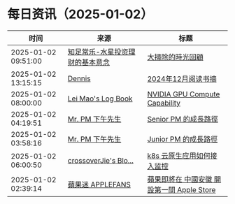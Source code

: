 ﻿# 每日资讯（2025-01-02）

|时间|来源|标题|
|---|---|---|
|2025-01-02 09:51:00|[知足常乐-水星投资理财的基本意念](http://mercurychong.blogspot.com/feeds/posts/default)|[大掃除的時光回顧](http://mercurychong.blogspot.com/2025/01/blog-post.html)|
|2025-01-02 13:15:15|[Dennis](https://www.domon.cn/rss/)|[2024年12月阅读书摘](https://www.domon.cn/2024-12yue-yue-du-shu-zhai/)|
|2025-01-02 08:00:00|[Lei Mao's Log Book](https://leimao.github.io/atom.xml)|[NVIDIA GPU Compute Capability](https://leimao.github.io/blog/NVIDIA-GPU-Compute-Capability/)|
|2025-01-02 04:19:51|[Mr. PM 下午先生](http://feeds.feedburner.com/pmmustknow)|[Senior PM 的成長路徑](https://mrpm.cc/?p=1749)|
|2025-01-02 03:58:16|[Mr. PM 下午先生](http://feeds.feedburner.com/pmmustknow)|[Junior PM 的成長路徑](https://mrpm.cc/?p=1747)|
|2025-01-02 06:00:50|[crossoverJie's Blo...](https://crossoverjie.top/atom.xml)|[k8s 云原生应用如何接入监控](http://crossoverjie.top/2025/01/02/ob/k8s-monitor-pod/)|
|2025-01-02 02:39:14|[蘋果迷 APPLEFANS](https://applefans.today/feed/)|[蘋果即將在 中國安徽 開設第一間 Apple Store](https://applefans.today/2025-01-apple-store-mixchefei/)|
